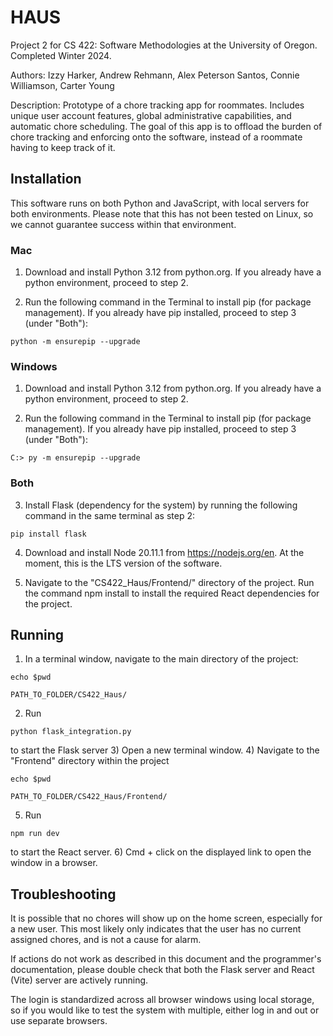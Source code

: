 # HAUS
Project 2 for CS 422: Software Methodologies at the University of Oregon. Completed Winter 2024.  

Authors: Izzy Harker, Andrew Rehmann, Alex Peterson Santos, Connie Williamson, Carter Young

Description: Prototype of a chore tracking app for roommates. Includes unique user account features, global administrative capabilities, and automatic chore scheduling. The goal of this app is to offload the burden of chore tracking and enforcing onto the software, instead of a roommate having to keep track of it.

## Installation
This software runs on both Python and JavaScript, with local servers for both environments. Please note that this has not been tested on Linux, so we cannot guarantee success within that environment.

### Mac
1. Download and install Python 3.12 from python.org. If you already have a python environment, proceed to step 2.

2. Run the following command in the Terminal to install pip (for package management). If you already have pip installed, proceed to step 3 (under "Both"):

```python -m ensurepip --upgrade```

### Windows
1. Download and install Python 3.12 from python.org. If you already have a python environment, proceed to step 2.

2. Run the following command in the Terminal to install pip (for package management). If you already have pip installed, proceed to step 3 (under "Both"):

```C:> py -m ensurepip --upgrade```

### Both
3. Install Flask (dependency for the system) by running the following command in the same terminal as step 2:

```pip install flask```

4. Download and install Node 20.11.1 from https://nodejs.org/en. At the moment, this is the LTS version of the software. 

5. Navigate to the "CS422_Haus/Frontend/" directory of the project. Run the command 
npm install
to install the required React dependencies for the project.

## Running
1) In a terminal window, navigate to the main directory of the project:

```echo $pwd```

```PATH_TO_FOLDER/CS422_Haus/```

2) Run 

```python flask_integration.py```

to start the Flask server
3) Open a new terminal window. 
4) Navigate to the "Frontend" directory within the project

```echo $pwd```

```PATH_TO_FOLDER/CS422_Haus/Frontend/```

5) Run 

```npm run dev``` 

to start the React server.
6) Cmd + click on the displayed link to open the window in a browser. 

## Troubleshooting
It is possible that no chores will show up on the home screen, especially for a new user. This most likely only indicates that the user has no current assigned chores, and is not a cause for alarm. 

If actions do not work as described in this document and the programmer's documentation, please double check that both the Flask server and React (Vite) server are actively running.

The login is standardized across all browser windows using local storage, so if you would like to test the system with multiple, either log in and out or use separate browsers. 

